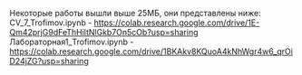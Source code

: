 Некоторые работы вышли выше 25МБ, они представлены ниже:
CV_7_Trofimov.ipynb - https://colab.research.google.com/drive/1E-Qm42prjG9dFeThHiltNlGkb7On5cOb?usp=sharing
Лабораторная1_Trofimov.ipynb - https://colab.research.google.com/drive/1BKAkv8KQuoA4kNhWgr4w6_qrOiD24jZG?usp=sharing
